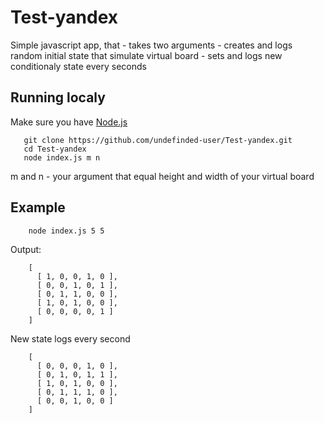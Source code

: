 # Test-yandex

Simple javascript app, that 
	- takes two arguments
	- creates and logs random initial state that simulate virtual board
	- sets and logs new conditionaly state every seconds

## Running localy

Make sure you have [Node.js][1]

[1]: https://nodejs.org/en/ "Node.js"
 
 ```
 	git clone https://github.com/undefinded-user/Test-yandex.git
 	cd Test-yandex
 	node index.js m n
 ```
m and n - your argument that equal height and width of your virtual board

## Example 
```
 	node index.js 5 5
```

Output:

```
 	[
	  [ 1, 0, 0, 1, 0 ],
	  [ 0, 0, 1, 0, 1 ],
	  [ 0, 1, 1, 0, 0 ],
	  [ 1, 0, 1, 0, 0 ],
	  [ 0, 0, 0, 0, 1 ]
	]
```

New state logs every second

```
	[
	  [ 0, 0, 0, 1, 0 ],
	  [ 0, 1, 0, 1, 1 ],
	  [ 1, 0, 1, 0, 0 ],
	  [ 0, 1, 1, 1, 0 ],
	  [ 0, 0, 1, 0, 0 ]
	]
```


